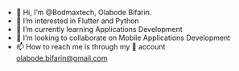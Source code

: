- 👋 Hi, I’m @Bodmaxtech,  Olabode Bifarin.
- 👀 I’m interested in Flutter and Python
- 🌱 I’m currently learning Applications Development 
- 💞️ I’m looking to collaborate on Mobile Applications Development 
- 📫 How to reach me is through my 📧 account olabode.bifarin@gmail.com 

<!---
Bodmaxtech/Bodmaxtech is a ✨ special ✨ repository because its `README.md` (this file) appears on your GitHub profile.
You can click the Preview link to take a look at your changes.
--->
